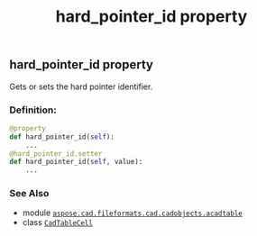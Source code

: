 ﻿---
title: hard_pointer_id property
second_title: Aspose.CAD for Python via .NET API References
description: 
type: docs
weight: 340
url: /python-net/aspose.cad.fileformats.cad.cadobjects.acadtable/cadtablecell/hard_pointer_id/
is_root: false
---

## hard_pointer_id property


Gets or sets the hard pointer identifier.
### Definition:
```python
@property
def hard_pointer_id(self):
    ...
@hard_pointer_id.setter
def hard_pointer_id(self, value):
    ...
```

### See Also
* module [`aspose.cad.fileformats.cad.cadobjects.acadtable`](../../)
* class [`CadTableCell`](/cad/python-net/aspose.cad.fileformats.cad.cadobjects.acadtable/cadtablecell)
